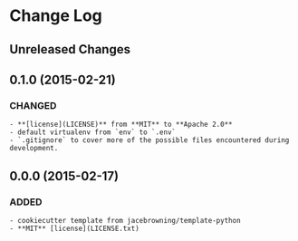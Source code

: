 Change Log
==========

Unreleased Changes
------------------


0.1.0 (2015-02-21)
------------------

  ### CHANGED
    - **[license](LICENSE)** from **MIT** to **Apache 2.0**
    - default virtualenv from `env` to `.env`
    - `.gitignore` to cover more of the possible files encountered during development.


0.0.0 (2015-02-17)
------------------

  ### ADDED
    - cookiecutter template from jacebrowning/template-python
    - **MIT** [license](LICENSE.txt)